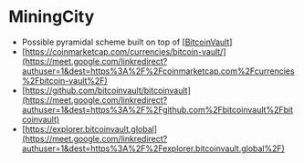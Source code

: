 # MiningCity
- Possible pyramidal scheme built on top of [[BitcoinVault]]
- [https://coinmarketcap.com/currencies/bitcoin-vault/](https://meet.google.com/linkredirect?authuser=1&dest=https%3A%2F%2Fcoinmarketcap.com%2Fcurrencies%2Fbitcoin-vault%2F)
- [https://github.com/bitcoinvault/bitcoinvault](https://meet.google.com/linkredirect?authuser=1&dest=https%3A%2F%2Fgithub.com%2Fbitcoinvault%2Fbitcoinvault)
- [https://explorer.bitcoinvault.global](https://meet.google.com/linkredirect?authuser=1&dest=https%3A%2F%2Fexplorer.bitcoinvault.global%2F)

[//begin]: # "Autogenerated link references for markdown compatibility"
[BitcoinVault]: bitcoinvault.md "BitcoinVault"
[//end]: # "Autogenerated link references"